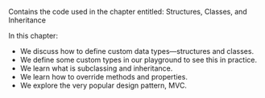 Contains the code used in the chapter entitled: Structures, Classes, and Inheritance

In this chapter:
* We discuss how to define custom data types—structures and classes.
* We define some custom types in our playground to see this in practice.
* We learn what is subclassing and inheritance.
* We learn how to override methods and properties.
* We explore the very popular design pattern, MVC.
 

